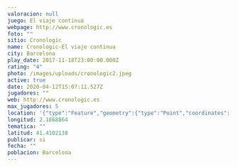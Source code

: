 ```yaml
---
valoracion: null
juego: El viaje continua
webpage: http://www.cronologic.es
foto: ""
sitio: Cronologic
name: Cronologic-El viaje continua
city: Barcelona
play_date: 2017-11-18T23:00:00.000Z
rating: "4"
photo: /images/uploads/cronologic2.jpeg
active: true
date: 2020-04-12T15:07:11.527Z
jugadores: ""
web: http://www.cronologic.es
max_jugadores: 5
location: '{"type":"Feature","geometry":{"type":"Point","coordinates":[2.1868864,41.4102138]}}'
longitud: 2.1868864
tematica: ""
latitud: 41.4102138
publicar: si
fecha: ""
poblacion: Barcelona
---
```

